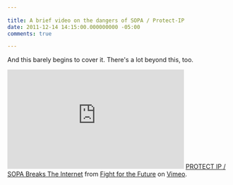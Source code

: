 ```yaml
---
 
title: A brief video on the dangers of SOPA / Protect-IP
date: 2011-12-14 14:15:00.000000000 -05:00
comments: true

---
```

And this barely begins to cover it. There's a lot beyond this, too.

<iframe allowfullscreen="" frameborder="0" height="225" mozallowfullscreen="" src="https://player.vimeo.com/video/31100268?byline=0&amp;portrait=0" webkitallowfullscreen="" width="400"></iframe>
<a href="https://vimeo.com/31100268">PROTECT IP / SOPA Breaks The Internet</a> from <a href="https://vimeo.com/fightforthefuture">Fight for the Future</a> on <a href="https://vimeo.com/">Vimeo</a>.
